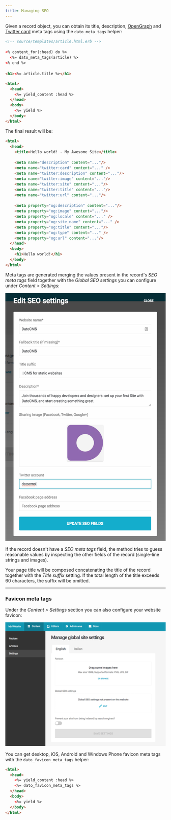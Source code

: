 ```yaml
---
title: Managing SEO
---
```


Given a record object, you can obtain its title, description, [OpenGraph](http://ogp.me/) and [Twitter card](https://dev.twitter.com/cards/overview) meta tags using the `dato_meta_tags` helper:

```html
<!-- source/templates/article.html.erb -->

<% content_for(:head) do %>
  <%= dato_meta_tags(article) %>
<% end %>

<h1><%= article.title %></h1>
```

```html
<html>
  <head>
    <%= yield_content :head %>
  </head>
  <body>
    <%= yield %>
  </body>
</html>
```

The final result will be:

```html
<html>
  <head>
    <title>Hello world! - My Awesome Site</title>

    <meta name="description" content="..."/>
    <meta name="twitter:card" content="..." />
    <meta name="twitter:description" content="..."/>
    <meta name="twitter:image" content="..."/>
    <meta name="twitter:site" content="..."/>
    <meta name="twitter:title" content="..."/>
    <meta name="twitter:url" content="..."/>

    <meta property="og:description" content="..."/>
    <meta property="og:image" content="..."/>
    <meta property="og:locale" content="..." />
    <meta property="og:site_name" content="..." />
    <meta property="og:title" content="..."/>
    <meta property="og:type" content="..." />
    <meta property="og:url" content="..."/>
  </head>
  <body>
    <h1>Hello world!</h1>
  </body>
</html>
```

Meta tags are generated merging the values present in the record's *SEO meta tags* field together with the *Global SEO settings* you can configure under *Content > Settings*:

![foo](../../images/seo/global-seo.png)

If the record doesn't have a *SEO meta tags* field, the method tries to guess reasonable values by inspecting the other fields of the record (single-line strings and images).

Your page title will be composed concatenating the title of the record together with the *Title suffix* setting. If the total length of the title exceeds 60 characters, the suffix will be omitted.

---

### Favicon meta tags

Under the *Content > Settings* section you can also configure your website favicon:

![foo](../../images/seo/favicon.png)

You can get desktop, iOS, Android and Windows Phone favicon meta tags with the `dato_favicon_meta_tags` helper:

```html
<html>
  <head>
    <%= yield_content :head %>
    <%= dato_favicon_meta_tags %>
  </head>
  <body>
    <%= yield %>
  </body>
</html>
```
